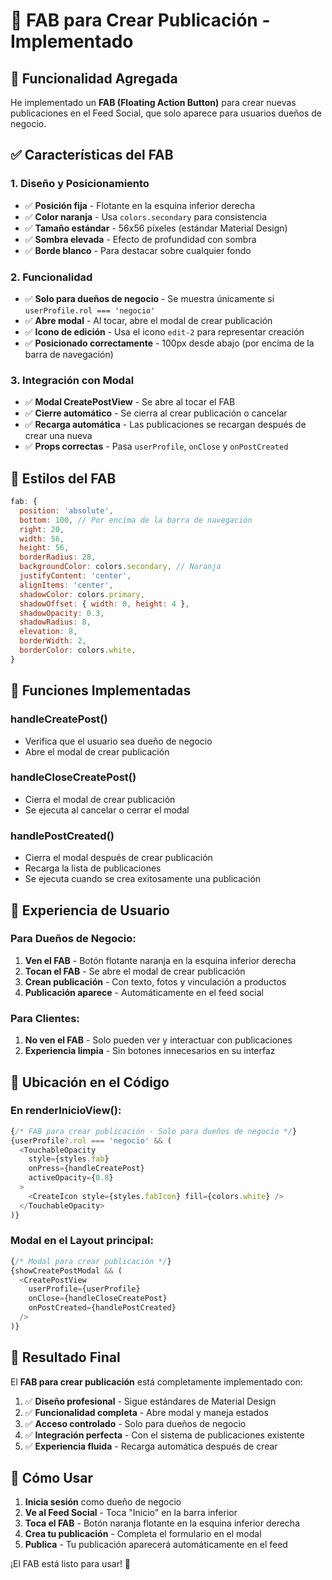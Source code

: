 # 🎯 FAB para Crear Publicación - Implementado

## 🚀 Funcionalidad Agregada

He implementado un **FAB (Floating Action Button)** para crear nuevas publicaciones en el Feed Social, que solo aparece para usuarios dueños de negocio.

## ✅ Características del FAB

### **1. Diseño y Posicionamiento**
- ✅ **Posición fija** - Flotante en la esquina inferior derecha
- ✅ **Color naranja** - Usa `colors.secondary` para consistencia
- ✅ **Tamaño estándar** - 56x56 píxeles (estándar Material Design)
- ✅ **Sombra elevada** - Efecto de profundidad con sombra
- ✅ **Borde blanco** - Para destacar sobre cualquier fondo

### **2. Funcionalidad**
- ✅ **Solo para dueños de negocio** - Se muestra únicamente si `userProfile.rol === 'negocio'`
- ✅ **Abre modal** - Al tocar, abre el modal de crear publicación
- ✅ **Icono de edición** - Usa el icono `edit-2` para representar creación
- ✅ **Posicionado correctamente** - 100px desde abajo (por encima de la barra de navegación)

### **3. Integración con Modal**
- ✅ **Modal CreatePostView** - Se abre al tocar el FAB
- ✅ **Cierre automático** - Se cierra al crear publicación o cancelar
- ✅ **Recarga automática** - Las publicaciones se recargan después de crear una nueva
- ✅ **Props correctas** - Pasa `userProfile`, `onClose` y `onPostCreated`

## 🎨 Estilos del FAB

```javascript
fab: {
  position: 'absolute',
  bottom: 100, // Por encima de la barra de navegación
  right: 20,
  width: 56,
  height: 56,
  borderRadius: 28,
  backgroundColor: colors.secondary, // Naranja
  justifyContent: 'center',
  alignItems: 'center',
  shadowColor: colors.primary,
  shadowOffset: { width: 0, height: 4 },
  shadowOpacity: 0.3,
  shadowRadius: 8,
  elevation: 8,
  borderWidth: 2,
  borderColor: colors.white,
}
```

## 🔧 Funciones Implementadas

### **handleCreatePost()**
- Verifica que el usuario sea dueño de negocio
- Abre el modal de crear publicación

### **handleCloseCreatePost()**
- Cierra el modal de crear publicación
- Se ejecuta al cancelar o cerrar el modal

### **handlePostCreated()**
- Cierra el modal después de crear publicación
- Recarga la lista de publicaciones
- Se ejecuta cuando se crea exitosamente una publicación

## 📱 Experiencia de Usuario

### **Para Dueños de Negocio:**
1. **Ven el FAB** - Botón flotante naranja en la esquina inferior derecha
2. **Tocan el FAB** - Se abre el modal de crear publicación
3. **Crean publicación** - Con texto, fotos y vinculación a productos
4. **Publicación aparece** - Automáticamente en el feed social

### **Para Clientes:**
1. **No ven el FAB** - Solo pueden ver y interactuar con publicaciones
2. **Experiencia limpia** - Sin botones innecesarios en su interfaz

## 🎯 Ubicación en el Código

### **En renderInicioView():**
```javascript
{/* FAB para crear publicación - Solo para dueños de negocio */}
{userProfile?.rol === 'negocio' && (
  <TouchableOpacity
    style={styles.fab}
    onPress={handleCreatePost}
    activeOpacity={0.8}
  >
    <CreateIcon style={styles.fabIcon} fill={colors.white} />
  </TouchableOpacity>
)}
```

### **Modal en el Layout principal:**
```javascript
{/* Modal para crear publicación */}
{showCreatePostModal && (
  <CreatePostView
    userProfile={userProfile}
    onClose={handleCloseCreatePost}
    onPostCreated={handlePostCreated}
  />
)}
```

## 🚀 Resultado Final

El **FAB para crear publicación** está completamente implementado con:

1. ✅ **Diseño profesional** - Sigue estándares de Material Design
2. ✅ **Funcionalidad completa** - Abre modal y maneja estados
3. ✅ **Acceso controlado** - Solo para dueños de negocio
4. ✅ **Integración perfecta** - Con el sistema de publicaciones existente
5. ✅ **Experiencia fluida** - Recarga automática después de crear

## 📱 Cómo Usar

1. **Inicia sesión** como dueño de negocio
2. **Ve al Feed Social** - Toca "Inicio" en la barra inferior
3. **Toca el FAB** - Botón naranja flotante en la esquina inferior derecha
4. **Crea tu publicación** - Completa el formulario en el modal
5. **Publica** - Tu publicación aparecerá automáticamente en el feed

¡El FAB está listo para usar! 🎉

